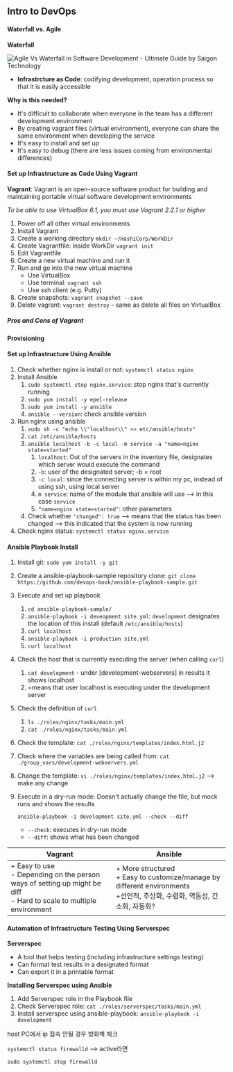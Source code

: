 ## Intro to DevOps

#### Waterfall vs. Agile

**Waterfall**

![Agile Vs Waterfall in Software Development - Ultimate Guide by Saigon  Technology](https://saigontechnology.com/assets/media/agile-scrum-vs-waterfall.png)



- **Infrastrcture as Code**: codifying development, operation process so that it is easily accessible



**Why is this needed?**

- It's difficult to collaborate when everyone in the team has a different development environment
- By creating vagrant files (virtual environment), everyone can share the same environment when developing the service
- It's easy to install and set up
- It's easy to debug (there are less issues coming from environmental differences)



#### Set up Infrastructure as Code Using Vagrant

**Vagrant**: Vagrant is an open-source software product for building and maintaining portable virtual software development environments

*To be able to use VirtualBox 6.1, you must use Vagrant 2.2.1 or higher*

1. Power off all other virtual environments
2. Install Vagrant
3. Create a working directory `mkdir ~/HashiCorp/WorkDir`
4. Create Vagrantfile: inside WorkDir `vagrant init`
5. Edit Vagrantfile
6. Create a new virtual machine and run it
7. Run and go into the new virtual machine
   - Use VirtualBox
   - Use terminal: `vagrant ssh`
   - Use ssh client (e.g. Putty)
8. Create snapshots: `vagrant snapshot --save`
9. Delete vagrant: `vagrant destroy` - same as delete all files on VirtualBox



##### Pros and Cons of Vagrant



#### Provisioning

#### Set up Infrastructure Using Ansible

1. Check whether nginx is install or not: `systemctl status nginx`
2. Install Ansible 
   1. `sudo systemctl stop nginx.service`: stop nginx that's currently running
   2. `sudo yum install -y epel-release`
   3. `sudo yum install -y ansible`
   4. `ansible --version`: check ansible version
3. Run nginx using ansible
   1. `sudo sh -c "echo \\"localhost\\" >> etc/ansible/hosts"`
   2. `cat /etc/ansible/hosts`
   3. `ansible localhost -b -c local -m service -a "name=nginx state=started"`
      1. `localhost`: Out of the servers in the inventory file, designates which server would execute the command
      2. `-b`: user of the designated server; -b = root
      3. `-c local`: since the connecting server is within my pc, instead of using ssh, using local server
      4. `m service`: name of the module that ansible will use --> in this case `service`
      5. `"name=nginx state=started"`: other parameters
   4. Check whether `"changed": true` --> means that the status has been changed --> this indicated that the system is now running
4. Check nginx status: `systemctl status nginx.service`



#### Ansible Playbook Install

1. Install git: `sudo yum install -y git`

2. Create a ansible-playbook-sample repository clone: `git clone https://github.com/devops-book/ansible-playbook-sample.git`

3. Execute and set up playbook

   1. `cd ansible-playbook-sample/`
   2. `ansible-playbook -i deveopment site.yml`: `development` designates the location of this install (default `/etc/ansible/hosts`)
   3. `curl localhost`
   4. `ansible-playbook -i production site.yml`
   5. `curl localhost`

4. Check the host that is currently executing the server (when calling `curl`)

   1. `cat development` - under [development-webservers] in results it shows localhost
   2. =means that user localhost is executing under the development server

5. Check the definition of `curl`

   1. `ls ./roles/nginx/tasks/main.yml`
   2. `cat ./roles/nginx/tasks/main.yml`

6. Check the template:  `cat ./roles/nginx/templates/index.html.j2`

7. Check where the variables are being called from: `cat ./group_vars/development-webservers.yml`

8. Change the template: `vi ./roles/nginx/templates/index.html.j2` --> make any change

9. Execute in a dry-run mode: Doesn't actually change the file, but mock runs and shows the results

   `ansible-playbook -i development site.yml --check --diff`

   - `--check`: executes in dry-run mode
   - `--diff`: shows what has been changed



| Vagrant                                                      | Ansible                                                      |
| ------------------------------------------------------------ | ------------------------------------------------------------ |
| + Easy to use<br />- Depending on the person ways of setting up might be diff<br />- Hard to scale to multiple environment | + More structured<br />+ Easy to customize/manage by different environments<br />+선언적, 추상화, 수렴화, 역동성, 간소화, 자동화? |



#### Automation of Infrastructure Testing Using Serverspec

**Serverspec**

- A tool that helps testing (including infrastructure settings testing)
- Can format test results in a designated format
- Can export it in a printable format

**Installing Serverspec using Ansible**

1. Add Serverspec role in the Playbook file
2. Check Serverspec role: `cat ./roles/serverspec/tasks/main.yml`
3. Install serverspec using ansible-playbook: `ansible-playbook -i development`



host PC에서 ip 접속 안될 경우 방화벽 체크

`systemctl status firewalld` --> active라면

`sudo systemctl stop firewalld`

